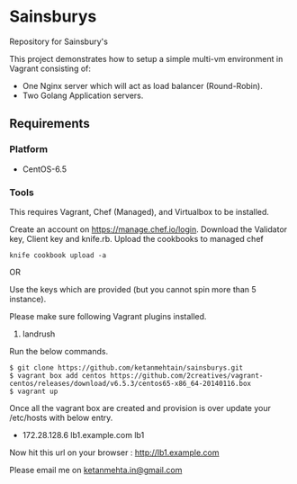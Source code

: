 # Sainsburys
Repository for Sainsbury's 


This project demonstrates how to setup a simple multi-vm environment in Vagrant consisting of:

* One Nginx server which will act as load balancer (Round-Robin).
* Two Golang Application servers.

## <a name="requirements"></a> Requirements

### <a name="requirements-platform"></a> Platform

* CentOS-6.5

### <a name="requirements-tools"></a> Tools

This requires Vagrant, Chef (Managed), and Virtualbox to be installed.

Create an account on https://manage.chef.io/login.
Download the Validator key, Client key and knife.rb.
Upload the cookbooks to managed chef

```
knife cookbook upload -a
```

OR

Use the keys which are provided (but you cannot spin more than 5 instance).

Please make sure following Vagrant plugins installed.
 1. landrush
 
Run the below commands.

```
$ git clone https://github.com/ketanmehtain/sainsburys.git
$ vagrant box add centos https://github.com/2creatives/vagrant-centos/releases/download/v6.5.3/centos65-x86_64-20140116.box
$ vagrant up
```
Once all the vagrant box are created and provision is over update your /etc/hosts with below entry.
* 172.28.128.6 lb1.example.com lb1

Now hit this url on your browser :  http://lb1.example.com

Please email me on ketanmehta.in@gmail.com 

